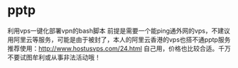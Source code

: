 # pptp
利用vps一键化部署vpn的bash脚本
前提是需要一个能ping通外网的vps，不建议用阿里云等服务，可能是由于被封了，本人的阿里云香港的vps也搭不通pptp服务
推荐使用：http://www.hostusvps.com/24.html
自己用，价格也比较合适。千万不要试图牟利或从事非法活动哦！
